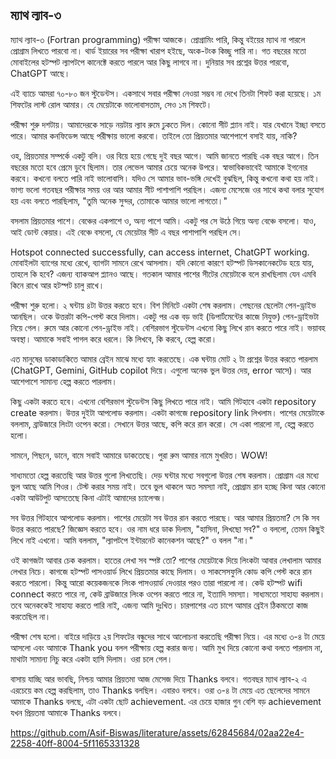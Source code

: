 ## ম্যাথ ল্যাব-৩

ম্যাথ ল্যাব-৩ (Fortran programming) পরীক্ষা আজকে। প্রোগ্রামিং পারি, কিন্তু বইয়ের ম্যাথ না পারলে প্রোগ্রাম লিখতে পারবো না। থার্ড ইয়ারের সব পরীক্ষা খারাপ হইছে, অংক-টংক কিচ্ছু পারি না।
গত বছরের মতো মোবাইলের হটস্পট ল্যাপটপে কানেক্টে করতে পারলে আর কিছু লাগবে না। দুনিয়ার সব প্রশ্নের উত্তর পারবো, ChatGPT আছে। 

এই ব্যাচে আমরা ৭০-৮০ জন স্টুডেন্টস। একসাথে সবার পরীক্ষা নেওয়া সম্ভব না দেখে তিনটা শিফট করা হয়েছে। ১ম শিফটের লাস্ট রোল আমার। যে মেয়েটাকে ভালোবাসতাম, সেও ১ম শিফটে।

পরীক্ষা শুরু দশটায়। আমাদেরকে সাড়ে নয়টায় ল্যাব রুমে ঢুকতে দিল। কোনো সীট প্ল্যান নাই। যার যেখানে ইচ্ছা বসতে পারে। আমার কনফিডেন্স আছে পরীক্ষায় ভালো করবো। তাইলে তো প্রিয়তমার আশেপাশে বসাই যায়, নাকি? 

ওহ, প্রিয়তমার সম্পর্কে একটু বলি। ওর বিয়ে হয়ে গেছে দুই বছর আগে। আমি জানতে পারছি এক বছর আগে। তিন বছরের মতো হবে প্রেমে ডুবে ছিলাম। তার লেভেল আমার চেয়ে অনেক উপরে। স্বাভাবিকভাবেই আমাকে ইগনোর করবে। কখনো বলতে পারি নাই ভালোবাসি। যদিও সে আমার ভাব-ভঙ্গি দেখেই বুঝছিল, কিন্তু কখনো কথা হয় নাই।
ভাগ্য ভলো গতবছর পরীক্ষার সময় ওর আর আমার সীট পাশাপাশি পরছিল। এজন্য মেসেজে ওর সাথে কথা বলার সুযোগ হয় এবং বলতে পারছিলাম, "তুমি অনেক সুন্দর, তোমাকে আমার ভালো লাগতো।"

বসলাম প্রিয়তমার পাশে। বেঞ্চের একপাশে ও, অন্য পাশে আমি। একটু পর সে উঠে গিয়ে অন্য বেঞ্চে বসলো। যাও, আই ডোন্ট কেয়ার। এই বেঞ্চে বসলো, যে মেয়েটার সীট এ বছর পাশাপাশি পরছিল সে।

Hotspot connected successfully, can access internet, ChatGPT working. 
মোবাইলটা ব্যাগের মধ্যে রেখে, ব্যাগটা সামনে রেখে আসলাম। যদি কোনো কারণে হটস্পট ডিসকানেকটেড হয়ে যায়, তাহলে কি হবে? এজন্য ব্যাকআপ প্ল্যানও আছে। গতকাল আমার পাশের সীটের মেয়েটাকে বলে রাখছিলাম যেন এমবি কিনে রাখে আর হটস্পট চালু রাখে।

পরীক্ষা শুরু হলো। ২ ঘন্টায় ৪টা উত্তর করতে হবে। বিশ মিনিটে একটা শেষ করলাম। পেছনের ছেলেটা পেন-ড্রাইভ আনছিল। ওকে উত্তরটা কপি-পেস্ট করে দিলাম। একটু পর এক বড় ভাই (ডিপার্টমেন্টের কাজে নিযুক্ত) পেন-ড্রাইভটা নিয়ে গেল। রুমে আর কোনো পেন-ড্রাইভ নাই। বেশিরভাগ স্টুডেন্টস এখনো কিছু লিখে রান করতে পারে নাই। ভয়াবহ অবস্থা। আমাকে সবাই পাগল করে ধরলে। কি লিখবে, কি করবে, হেল্প করো।

এত মানুষের ডাকাডাকিতে আমার ব্রেইন মাঝে মধ্যে হ্যাং করতেছে। এক ঘন্টায় মোট ২ টা প্রশ্নের উত্তর করতে পারলাম (ChatGPT, Gemini, GitHub copilot দিয়ে। এগুলো অনেক ভুল উত্তর দেয়, error আসে)। আর আশেপাশে সামান্য হেল্প করতে পারলাম। 

কিছু একটা করতে হবে। এখনো বেশিরভাগ স্টুডেন্টস কিছু লিখতে পারে নাই। আমি গিটহাবে একটা repository create করলাম। উত্তর দুইটা আপলোড করলাম। একটা কাগজে repository link লিখলাম। পাশের মেয়েটাকে বললাম, ব্রাউজারে লিংটা ওপেন করো। সেখানে উত্তর আছে, কপি করে রান করো। সে একা পারলো না, হেল্প করতে হলো।

সামনে, পিছনে, ডানে, বামে সবাই আমারে ডাকতেছে। পুরা রুম আমার নামে মুখরিত। WOW! 

সাধ্যমতো হেল্প করতেছি আর উত্তর গুলো লিখতেছি। দেড় ঘন্টার মধ্যে সবগুলো উত্তর শেষ করলাম। প্রোগ্রাম এর মধ্যে ভুল আছে আমি শিওর। টেস্ট করার সময় নাই। তবে ভুল থাকলে অত সমস্যা নাই, প্রোগ্রাম রান হচ্ছে কিনা আর কোনো একটা আউটপুট আসতেছে কিনা এটাই আমাদের চ্যালেন্জ।

সব উত্তর গিটহাবে আপলোড করলাম। পাশের মেয়েটা সব উত্তর রান করতে পারছে।
আর আমার প্রিয়তমা? সে কি সব উত্তর করতে পারছে? জিজ্ঞেস করতে হবে। ওর নাম ধরে ডাক দিলাম, "হাসিনা, লিখছো সব?" ও বললো, তেমন কিছুই লিখে নাই এখনো। আমি বললাম, "ল্যাপটপে ইন্টারনেট কানেকশন আছে?" ও বলল "না।"

ওই কাগজটা আবার চেক করলাম। হাতের লেখা সব স্পষ্ট তো? পাশের মেয়েটাকে দিয়ে লিংকটা আবার লেখালাম আমার লেখার নিচে। কাগজে হটস্পট পাসওয়ার্ড লিখে প্রিয়তমার কাছে দিলাম। ও সাকসেসফুলি কোড কপি পেস্ট করে রান করতে পারলো। 
কিন্তু আরো কয়েকজনকে লিংক পাসওয়ার্ড দেওয়ার পরও তারা পারলো না। কেউ হটস্পট wifi connect করতে পারে না, কেউ ব্রাউজারে লিংক ওপেন করতে পারে না, ইত্যাদি সমস্যা। সাধ্যমতো সাহায্য করলাম। তবে অনেককেই সাহায্য করতে পারি নাই, এজন্য আমি দুঃখিত। চারপাশের এত চাপে আমার ব্রেইন ঠিকমতো কাজ করতেছিল না।

পরীক্ষা শেষ হলো। বাইরে দাড়িয়ে ২য় শিফটের বন্ধুদের সাথে আলোচনা করতেছি পরীক্ষা নিয়ে। এর মধ্যে ৩-৪ টা মেয়ে আসলো এবং আমাকে Thank you বলল পরীক্ষায় হেল্প করার জন্য। আমি মুখ দিয়ে কোনো কথা বলতে পারলাম না, মাথাটা সামান্য নিচু করে একটা হাসি দিলাম। ওরা চলে গেল।

বাসায় যাচ্ছি আর ভাবছি, নিশ্চয় আমার প্রিয়তমা আজ মেসেজ দিয়ে Thanks বলবে। গতবছর ম্যাথ ল্যাব-২ এ এরচেয়ে কম হেল্প করছিলাম, তাও Thanks বলছিল। এবারও বলবে। 
ওরা ৩-৪ টা মেয়ে এত ছেলেদের সামনে আমাকে Thanks বলছে, এটা একটা ছোট achievement. এর চেয়ে হাজার গুন বেশি বড় achievement যখন প্রিয়তমা আমাকে Thanks বলবে।

https://github.com/Asif-Biswas/literature/assets/62845684/02aa22e4-2258-40ff-8004-5f1165331328


